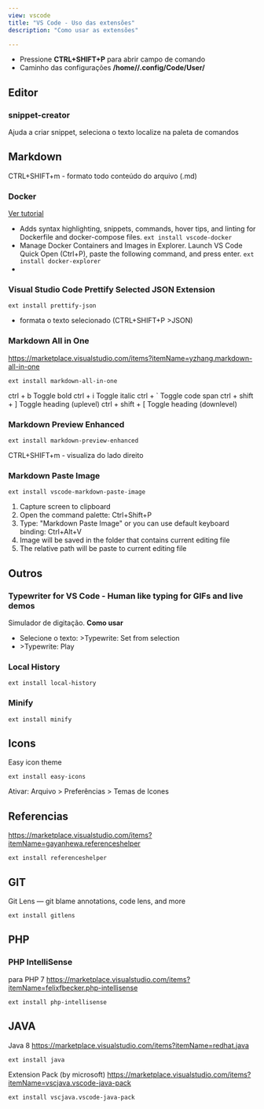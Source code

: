 ```yaml
---
view: vscode
title: "VS Code - Uso das extensões"
description: "Como usar as extensões"

---
```


- Pressione **CTRL+SHIFT+P** para abrir campo de comando
- Caminho das configurações **/home/<usuario>/.config/Code/User/**



## Editor
### snippet-creator
Ajuda a criar snippet, seleciona o texto localize na paleta de comandos


## Markdown

CTRL+SHIFT+m - formato todo conteúdo do arquivo (.md)

### Docker 
[Ver tutorial](https://code.visualstudio.com/docs/languages/dockerfile)
 - Adds syntax highlighting, snippets, commands, hover tips, and linting for Dockerfile and docker-compose files.
`ext install vscode-docker` 
 - Manage Docker Containers and Images in Explorer. Launch VS Code Quick Open (Ctrl+P), paste the following command, and press enter.
`ext install docker-explorer`
 - 



### Visual Studio Code Prettify Selected JSON Extension
`ext install prettify-json`
- formata o texto selecionado (CTRL+SHIFT+P >JSON)

### Markdown All in One
https://marketplace.visualstudio.com/items?itemName=yzhang.markdown-all-in-one

`ext install markdown-all-in-one`

ctrl + b	Toggle bold
ctrl + i	Toggle italic
ctrl + `	Toggle code span
ctrl + shift + ]	Toggle heading (uplevel)
ctrl + shift + [	Toggle heading (downlevel)


### Markdown Preview Enhanced
`ext install markdown-preview-enhanced`

CTRL+SHIFT+m - visualiza do lado direito

### Markdown Paste Image
`ext install vscode-markdown-paste-image`

1. Capture screen to clipboard
1. Open the command palette: Ctrl+Shift+P
1. Type: "Markdown Paste Image" or you can use default keyboard binding: Ctrl+Alt+V 
1. Image will be saved in the folder that contains current editing file
1. The relative path will be paste to current editing file


## Outros
### Typewriter for VS Code - Human like typing for GIFs and live demos
Simulador de digitação.
**Como usar**
- Selecione o texto: \>Typewrite: Set from selection
- \>Typewrite: Play


### Local History
`ext install local-history`

### Minify
`ext install minify`

## Icons
Easy icon theme

`ext install easy-icons`

Ativar: Arquivo > Preferências > Temas de Icones

## Referencias
https://marketplace.visualstudio.com/items?itemName=gayanhewa.referenceshelper

`ext install referenceshelper`


## GIT
Git Lens — git blame annotations, code lens, and more

`ext install gitlens`



## PHP

### PHP IntelliSense
para PHP 7 
https://marketplace.visualstudio.com/items?itemName=felixfbecker.php-intellisense

`ext install php-intellisense`


## JAVA
Java 8
https://marketplace.visualstudio.com/items?itemName=redhat.java

`ext install java`

Extension Pack (by microsoft)
https://marketplace.visualstudio.com/items?itemName=vscjava.vscode-java-pack

`ext install vscjava.vscode-java-pack`